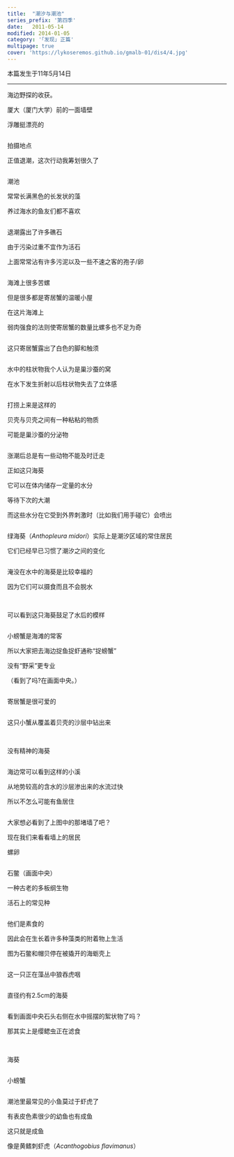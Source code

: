 ```yaml
---
title:  "潮汐与潮池"
series_prefix: '第四季'
date:   2011-05-14
modified: 2014-01-05
category: '｢发现｣ 正篇'
multipage: true
cover: 'https://lykoseremos.github.io/gmalb-01/dis4/4.jpg'
---
```


本篇发生于11年5月14日

---

海边野探的收获。


厦大（厦门大学）前的一面墙壁


浮雕挺漂亮的

<img class='disc' data-src='https://lykoseremos.github.io/gmalb-01/dis4/1.jpg'>

拍摄地点


正值退潮，这次行动我筹划很久了

<img class='disc' data-src='https://lykoseremos.github.io/gmalb-01/dis4/2.jpg'>

潮池


常常长满黑色的长发状的藻


养过海水的鱼友们都不喜欢

<img class='disc' data-src='https://lykoseremos.github.io/gmalb-01/dis4/3.jpg'>

退潮露出了许多礁石


由于污染过重不宜作为活石


上面常常沾有许多污泥以及一些不速之客的孢子/卵

<img class='disc' data-src='https://lykoseremos.github.io/gmalb-01/dis4/4.jpg'>

海滩上很多苦螺


但是很多都是寄居蟹的温暖小屋


在这片海滩上


弱肉强食的法则使寄居蟹的数量比螺多也不足为奇

<img class='disc' data-src='https://lykoseremos.github.io/gmalb-01/dis4/5.jpg'>

这只寄居蟹露出了白色的脚和触须

<img class='disc' data-src='https://lykoseremos.github.io/gmalb-01/dis4/6.jpg'>

水中的柱状物我个人认为是巢沙蚕的窝


在水下发生折射以后柱状物失去了立体感

<img class='disc' data-src='https://lykoseremos.github.io/gmalb-01/dis4/7.jpg'>

打捞上来是这样的


贝壳与贝壳之间有一种粘粘的物质


可能是巢沙蚕的分泌物

<img class='disc' data-src='https://lykoseremos.github.io/gmalb-01/dis4/8.jpg'>

涨潮后总是有一些动物不能及时迁走


正如这只海葵


它可以在体内储存一定量的水分


等待下次的大潮


而这些水分在它受到外界刺激时（比如我们用手碰它）会喷出

<img class='disc' data-src='https://lykoseremos.github.io/gmalb-01/dis4/9.jpg'>

绿海葵（<i>Anthopleura midori</i>）实际上是潮汐区域的常住居民


它们已经早已习惯了潮汐之间的变化

<img class='disc' data-src='https://lykoseremos.github.io/gmalb-01/dis4/11.jpg'>

淹没在水中的海葵是比较幸福的


因为它们可以摄食而且不会脱水

<img class='disc' data-src='https://lykoseremos.github.io/gmalb-01/dis4/12.jpg'>

<img class='disc' data-src='https://lykoseremos.github.io/gmalb-01/dis4/13.jpg'>

可以看到这只海葵鼓足了水后的模样

<img class='disc' data-src='https://lykoseremos.github.io/gmalb-01/dis4/14.jpg'>

小螃蟹是海滩的常客


所以大家把去海边捉鱼捉虾通称“捉螃蟹”


没有“野采”更专业


（看到了吗?在画面中央。）

<img class='disc' data-src='https://lykoseremos.github.io/gmalb-01/dis4/15.jpg'>

寄居蟹是很可爱的

<img class='disc' data-src='https://lykoseremos.github.io/gmalb-01/dis4/16.jpg'>

这只小蟹从覆盖着贝壳的沙层中钻出来

<img class='disc' data-src='https://lykoseremos.github.io/gmalb-01/dis4/17.jpg'>

<img class='disc' data-src='https://lykoseremos.github.io/gmalb-01/dis4/18.jpg'>

<img class='disc' data-src='https://lykoseremos.github.io/gmalb-01/dis4/19.jpg'>

没有精神的海葵

<img class='disc' data-src='https://lykoseremos.github.io/gmalb-01/dis4/20.jpg'>

海边常可以看到这样的小溪


从地势较高的含水的沙层渗出来的水流过快


所以不怎么可能有鱼居住

<img class='disc' data-src='https://lykoseremos.github.io/gmalb-01/dis4/21.jpg'>

大家想必看到了上图中的那堵墙了吧？


现在我们来看看墙上的居民


螺卵

<img class='disc' data-src='https://lykoseremos.github.io/gmalb-01/dis4/22.jpg'>

石鳖（画面中央）


一种古老的多板纲生物


活石上的常见种

<img class='disc' data-src='https://lykoseremos.github.io/gmalb-01/dis4/23.jpg'>

他们是素食的


因此会在生长着许多种藻类的附着物上生活


图为石鳖和帽贝停在被撬开的海蛎壳上

<img class='disc' data-src='https://lykoseremos.github.io/gmalb-01/dis4/24.jpg'>

这一只正在藻丛中狼吞虎咽

<img class='disc' data-src='https://lykoseremos.github.io/gmalb-01/dis4/25.jpg'>

直径约有2.5cm的海葵

<img class='disc' data-src='https://lykoseremos.github.io/gmalb-01/dis4/26.jpg'>

看到画面中央石头右侧在水中摇摆的絮状物了吗？


那其实上是缨鳃虫正在滤食

<img class='disc' data-src='https://lykoseremos.github.io/gmalb-01/dis4/27.jpg'>

<img class='disc' data-src='https://lykoseremos.github.io/gmalb-01/dis4/28.jpg'>

海葵

<img class='disc' data-src='https://lykoseremos.github.io/gmalb-01/dis4/29.jpg'>

小螃蟹

<img class='disc' data-src='https://lykoseremos.github.io/gmalb-01/dis4/30.jpg'>

潮池里最常见的小鱼莫过于虾虎了


有表皮色素很少的幼鱼也有成鱼


这只就是成鱼



像是黄鳍刺虾虎（<i>Acanthogobius flavimanus</i>）

<img class='disc' data-src='https://lykoseremos.github.io/gmalb-01/dis4/31.jpg'>

<img class='disc' data-src='https://lykoseremos.github.io/gmalb-01/dis4/32.jpg'>

<img class='disc' data-src='https://lykoseremos.github.io/gmalb-01/dis4/33.jpg'>
